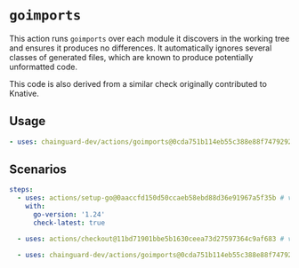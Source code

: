 # `goimports`

This action runs `goimports` over each module it discovers in the working tree
and ensures it produces no differences.  It automatically ignores several
classes of generated files, which are known to produce potentially unformatted
code.

This code is also derived from a similar check originally contributed to
Knative.


## Usage

```yaml
- uses: chainguard-dev/actions/goimports@0cda751b114eb55c388e88f7479292668165602a # v1.0.2
```

## Scenarios

```yaml
steps:
  - uses: actions/setup-go@0aaccfd150d50ccaeb58ebd88d36e91967a5f35b # v5.4.0
    with:
      go-version: '1.24'
      check-latest: true

  - uses: actions/checkout@11bd71901bbe5b1630ceea73d27597364c9af683 # v4.2.2

  - uses: chainguard-dev/actions/goimports@0cda751b114eb55c388e88f7479292668165602a # v1.0.2
```
